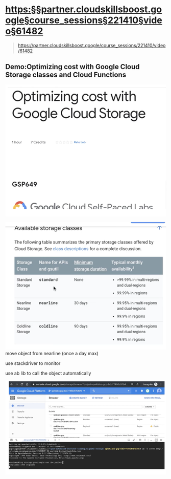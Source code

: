 # <https:§§partner.cloudskillsboost.google§course_sessions§221410§video§61482>
> <https://partner.cloudskillsboost.google/course_sessions/221410/video/61482>

## Demo:Optimizing cost with Google Cloud Storage classes and Cloud Functions

![](2022-03-19-15-00-03.png)

![](2022-03-19-15-00-24.png)
move object from nearline (once a day max)

use stackdriver to monitor

use ab lib to call the object automatically

![](2022-03-19-15-03-06.png)
